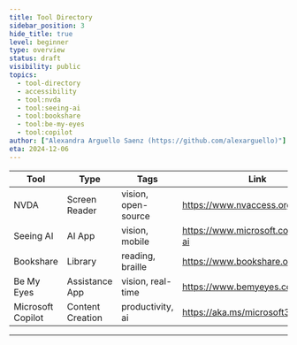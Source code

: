 ```yaml
---
title: Tool Directory
sidebar_position: 3
hide_title: true
level: beginner
type: overview
status: draft
visibility: public
topics:
  - tool-directory
  - accessibility
  - tool:nvda
  - tool:seeing-ai
  - tool:bookshare
  - tool:be-my-eyes
  - tool:copilot
author: ["Alexandra Arguello Saenz (https://github.com/alexarguello)"]
eta: 2024-12-06
---
```



| Tool              | Type             | Tags                         | Link                                        |
|-------------------|------------------|------------------------------|---------------------------------------------|
| NVDA              | Screen Reader    | vision, open-source          | https://www.nvaccess.org                    |
| Seeing AI         | AI App           | vision, mobile               | https://www.microsoft.com/seeing-ai         |
| Bookshare         | Library          | reading, braille             | https://www.bookshare.org                   |
| Be My Eyes        | Assistance App   | vision, real-time            | https://www.bemyeyes.com                    |
| Microsoft Copilot | Content Creation | productivity, ai             | https://aka.ms/microsoft365copilot          |
---

